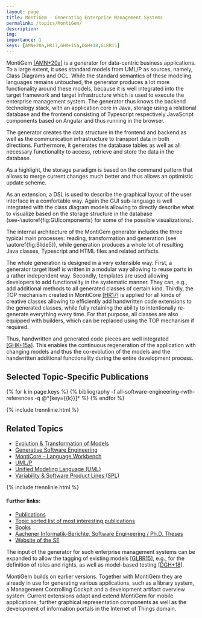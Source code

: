 ```yaml
---
layout: page
title: MontiGem - Generating Enterprise Management Systems
permalink: /topics/MontiGem/
description:
img:
importance: 1
keys: [AMN+20a,HR17,GHK+15a,DGH+18,GLRR15]
---
```

MontiGem [[AMN+20a]](#AMN+20a) is a generator for
data-centric business applications. To a large
extent, it uses standard models from UML/P as sources, namely, Class
Diagrams and OCL. While the standard
semantics of these modeling languages remains untouched, the generator
produces a lot more functionality around these models, because it is
well integrated into the target framework and target infrastructure
which is used to execute the enterprise management system. The
generator thus knows the backend technology stack, with an
application core in Java, storage using a relational database
and the frontend consisting of Typescript respectively JavaScript
components based on Angular and thus running in the browser.

The generator creates the data structure in the frontend and backend
as well as the communication infrastructure to transport data in both
directions. Furthermore, it generates the database tables as well as
all necessary functionality to access, retrieve and store the data in
the database.

As a highlight, the storage paradigm is based on the command pattern
that allows to merge current changes much better and thus allows an
optimistic update scheme.

As an extension, a DSL is used to describe the graphical layout of the user
interface in a comfortable way. Again the GUI sub-language is well
integrated with the class diagram models allowing to directly describe
what to visualize based on the storage structure in the database
(see~\autoref{fig:GUIcomponents} for some of the possible
visualizations).

The internal architecture of the MontiGem generator includes the three
typical main processes: reading, transformation and generation (see
\autoref{fig:Slide5}), while generation produces a whole lot of
resulting Java classes, Typescript and HTML files and related artifacts.



The
whole generation is designed in a very extensible way: First, a
generator target itself is written in a modular way allowing to reuse
parts in a rather independent way. Secondly, templates are used allowing
developers to add functionality in the systematic manner. They can, e.g.,
add additional methods to all generated classes of certain kind. Thirdly,
the TOP mechanism created in MontiCore [[HR17]](#HR17) is applied for all
kinds of creative classes allowing to efficiently add handwritten code
extensions to the generated classes, while fully retaining the
ability to intentionally re-generate everything every time. For that
purpose, all classes are also equipped with builders, which can be
replaced using the TOP mechanism if required.

Thus, handwritten and generated code pieces are well
integrated [[GHK+15a]](#GHK+15a). This enables the continuous regeneration of the
application with changing models and thus the co-evolution of the
models and the handwritten additional functionality during the entire
development process.

## Selected Topic-Specific Publications

<div class="publications">
  {% for k in page.keys %}
    {% bibliography -f all-software-engineering-rwth-references -q @*[key={{k}}]* %}
  {% endfor %}
</div>

{% include trennlinie.html %}

## Related Topics
- [Evolution & Transformation of Models](/topics/Evolution)
- [Generative Software Engineering](/topics/Generative-SE)
- [MontiCore - Language Workbench](/topics/MontiCore)
- [UML/P](/topics/UML-P)
- [Unified Modeling Language (UML)](/topics/Unified-Modeling-Language)
- [Variability & Software Product Lines (SPL)](/topics/Variability)

{% include trennlinie.html %}

#### Further links:

- [Publications](/publications)
- [Topic sorted list of most interesting publications](/topics)
- [Books](/books)
- [Aachener Informatik-Berichte, Software Engineering / Ph.D. Theses](/phdtheses)
- [Website of the SE](https://www.se-rwth.de)




The input of the generator for such enterprise management systems can
be expanded to allow the tagging of existing models [[GLRR15]](#GLRR15),
e.g., for the definition of roles and rights, as well as model-based
testing [[DGH+18]](#DGH+18).

MontiGem builds on earlier versions. Together with MontiGem they are
already in use for generating various applications, such as a library
system, a Management Controlling Cockpit and a development artifact
overview system. Current extensions adapt and extend MontiGem for
mobile applications, further graphical representation components as
well as the development of information portals in the Internet of
Things domain.